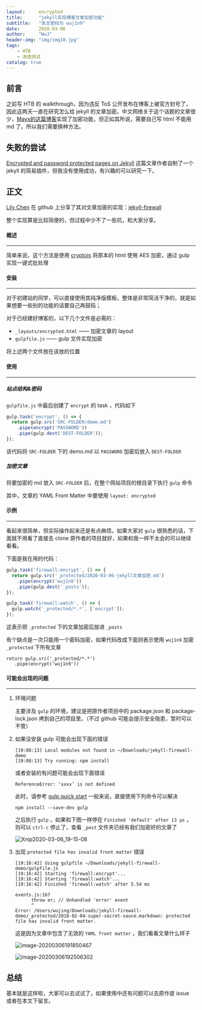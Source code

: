 ```yaml
---
layout:     encrypted
title:      "jekyll实现博客文章加密功能"
subtitle:   "本文密码为 wuj1n9"
date:       2020-03-06
author:     "WuJ"
header-img: "img/img10.jpg"
tags:
    - HTB
    - 渗透测试
catalog: true
---
```


## 前言

之前写 HTB 的 walkthrough，因为违反 ToS 公开发布在博客上被官方封号了，因此这两天一直在研究怎么给 jekyll 的文章加密。中文网络关于这个话题的文章很少，[Mayx的这篇博客](https://mabbs.github.io/2019/06/11/encrypt.html)实现了加密功能，但正如其所说，需要自己写 html 不能用 md 了。所以我们需要换种方法。

## 失败的尝试

[Encrypted and password protected pages on Jekyll](https://andreacarriero.com/2018/05/21/encrypted-and-password-protected-pages-on-jekyll) 这篇文章作者自制了一个 jekyll 的简易插件，但我没有使用成功，有兴趣的可以研究一下。

## 正文

[Lily Chen](https://github.com/lllychen) 在 github 上分享了其对文章加密的实现：[jekyll-firewall](https://github.com/lllychen/jekyll-firewall) 

整个实现算是比较简便的，但过程中少不了一些坑，和大家分享。

#### 概述

-- -- --

简单来说，这个方法是使用 [cryptojs](https://github.com/brix/crypto-js) 将原本的 html 使用 AES 加密，通过 gulp 实现一键式批处理

#### 安装

-- -- --

对于初建站的同学，可以直接使用其纯净版模板，整体是非常简洁干净的，就是如果想要一些别的功能的话要自己再鼓捣；

对于已经建好博客的，以下几个文件是必需的：

- `_layouts/encrypted.html` —— 加密文章的 layout 
- `gulpfile.js` —— gulp 文件实现加密

将上述两个文件放在该放的位置

#### 使用

-- -- --

##### 站点结构&密码

`gulpfile.js` 中最后创建了 `encrypt` 的 task ，代码如下

```js
gulp.task('encrypt', () => {
  return gulp.src('SRC-FOLDER/demo.md')
    .pipe(encrypt('PASSWORD'))
    .pipe(gulp.dest('DEST-FOLDER'));
});
```

该代码将 `SRC-FOLDER` 下的 demo.md 以 `PASSWORD` 加密后放入 `DEST-FOLDER`

##### 加密文章

将要加密的 md 放入 `SRC-FOLDER` 后，在整个网站项目的根目录下执行 `gulp` 命令

其中，文章的 YAML Front Matter 中要使用 `layout: encrypted`

#### 示例

-- -- --

看起来很简单，但实际操作起来还是有点麻烦。如果大家对 `gulp` 很熟悉的话，下面就不用看了直接去 clone 原作者的项目就好，如果和我一样不太会的可以继续看看。

下面是我在用的代码：

```js
gulp.task('firewall:encrypt', () => {
  return gulp.src('_protected/2020-03-06-jekyll文章加密.md')
    .pipe(encrypt('wuj1n9'))
    .pipe(gulp.dest('_posts'));
});

gulp.task('firewall:watch', () => {
  gulp.watch('_protected/*.*', ['encrypt']);
});
```

这表示把 `_protected` 下的文章加密后放进 `_posts`

有个缺点是一次只能用一个密码加密，如果代码改成下面则表示使用 `wuj1n9` 加密 `_protected` 下所有文章

```JS
return gulp.src('_protected/*.*')
   .pipe(encrypt('wuj1n9'))
```

#### 可能会出现的问题

-- -- --

1. 环境问题

   主要涉及 `gulp` 的环境，建议是把原作者项目中的 package.json 和 package-lock.json 拷到自己的项目里。（不过 github 可能会提示安全隐患，暂时可以不管）

2. 如果没安装 gulp 可能会出现下面的错误

   ```shell
   [19:08:13] Local modules not found in ~/Downloads/jekyll-firewall-demo
   [19:08:13] Try running: npm install
   ```

   或者安装的有问题可能会出现下面错误

   ```shell
   ReferenceError: ‘xxxx’ is not defined
   ```

   此时，请参考 [gulp quick start](https://github.com/gulpjs/gulp/blob/master/docs/getting-started/1-quick-start.md) 一般来说，直接使用下列命令可以解决

   ```shell
   npm install --save-dev gulp
   ```

   之后执行 `gulp` ，如果和下图一样停在 `Finished 'default' after 13 μs` ，则可以 `ctrl-c` 停止了，查看 `_post` 文件夹已经有我们加密好的文章了

   ![Xnip2020-03-06_19-15-08](https://tva1.sinaimg.cn/large/00831rSTgy1gckf8qiwiaj31bk0iiwma.jpg)

3. 出现 `protected file has invalid front matter` 错误

   ```shell
   [19:16:42] Using gulpfile ~/Downloads/jekyll-firewall-demo/gulpfile.js
   [19:16:42] Starting 'firewall:encrypt'...
   [19:16:42] Starting 'firewall:watch'...
   [19:16:42] Finished 'firewall:watch' after 5.54 ms
   
   events.js:167
         throw er; // Unhandled 'error' event
         ^
   Error: /Users/wujing/Downloads/jekyll-firewall-demo/_protected/2018-02-04-super-secret-sauce.markdown: protected file has invalid front matter.
   ```

   这是因为文章中包含了无效的 `YAML front matter` ，我们看看文章什么样子

   ![image-20200306191850467](https://tva1.sinaimg.cn/large/00831rSTgy1gckfcg8fiej31870u07et.jpg)

   ![image-20200306192506302](https://tva1.sinaimg.cn/large/00831rSTgy1gckfj08kuxj315405yq4s.jpg)

## 总结

基本就是这样啦，大家可以去试试了，如果使用中还有问题可以去原作提 issue 或者在本文下留言。

